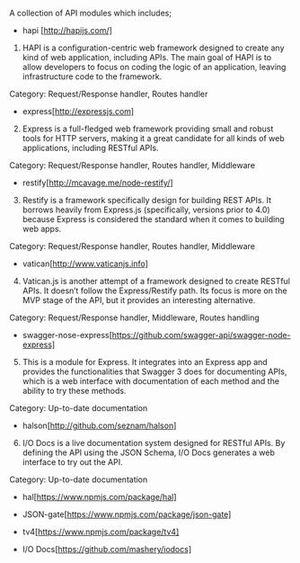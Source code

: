 A collection of API modules which includes;

- hapi [http://hapijs.com/]

1. HAPI is a configuration-centric web framework designed to create any kind of web application, including APIs. The main goal of HAPI is to allow developers to focus on coding the logic of an application, leaving infrastructure code to the framework.

Category: Request/Response handler, Routes handler

- express[http://expressjs.com]

2. Express is a full-fledged web framework providing small and robust tools for HTTP servers, making it a great candidate for all kinds of web applications, including RESTful APIs.

Category: Request/Response handler, Routes handler, Middleware

- restify[http://mcavage.me/node-restify/]

3. Restify is a framework specifically design for building REST APIs. It borrows heavily from Express.js (specifically, versions prior to 4.0) because Express is considered the standard when it comes to building web apps.

Category: Request/Response handler, Routes handler, Middleware

- vatican[http://www.vaticanjs.info]

4. Vatican.js is another attempt of a framework designed to create RESTful APIs. It doesn’t follow the Express/Restify path. Its focus is more on the MVP stage of the API, but it provides an interesting alternative.

Category: Request/Response handler, Middleware, Routes handling

- swagger-nose-express[https://github.com/swagger-api/swagger-node-express]

5. This is a module for Express. It integrates into an Express app and provides the functionalities that Swagger 3 does for documenting APIs, which is a web interface with documentation of each method and the ability to try these methods.

Category: Up-to-date documentation

- halson[http://github.com/seznam/halson]

6. I/O Docs is a live documentation system designed for RESTful APIs. By defining the API using the JSON Schema, I/O Docs generates a web interface to try out the API.

Category: Up-to-date documentation

- hal[https://www.npmjs.com/package/hal]

- JSON-gate[https://www.npmjs.com/package/json-gate]

- tv4[https://www.npmjs.com/package/tv4]

- I/O Docs[https://github.com/mashery/iodocs]
